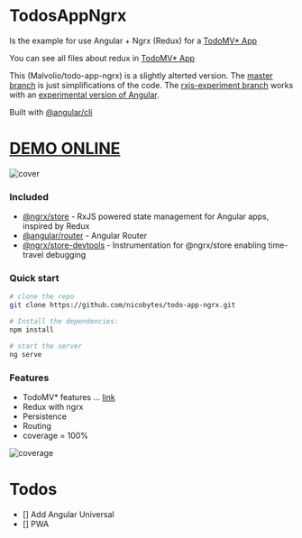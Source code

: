 # TodosAppNgrx

Is the example for use Angular + Ngrx (Redux) for a [TodoMV* App](http://todomvc.com/)

You can see all files about redux in [TodoMV* App](https://github.com/nicobytes/todo-app-ngrx/tree/master/src/redux)

This (Malvolio/todo-app-ngrx) is a slightly alterted version.  The
[master branch](https://github.com/Malvolio/todo-app-ngrx/tree/master/src)
is just simplifications of the code.  The
[rxjs-experiment branch](https://github.com/Malvolio/todo-app-ngrx/tree/rxjs-experiment/src) 
works with an
[experimental version of Angular](https://github.com/Malvolio/angular/tree/master/src).

Built with [@angular/cli](https://github.com/angular/angular-cli)

# [DEMO ONLINE](https://todomvc-8d040.firebaseapp.com/)

![cover](https://firebasestorage.googleapis.com/v0/b/todomvc-8d040.appspot.com/o/cover.png?alt=media&token=e8d4f906-4866-4b7a-a51a-f73867f985e3 "cover")


### Included
- [@ngrx/store](https://github.com/ngrx/store) - RxJS powered state management for Angular apps, inspired by Redux
- [@angular/router](https://github.com/angular/angular) - Angular Router
- [@ngrx/store-devtools](https://github.com/ngrx/store-devtools) - Instrumentation for @ngrx/store enabling time-travel debugging

### Quick start

```bash
# clone the repo
git clone https://github.com/nicobytes/todo-app-ngrx.git

# Install the dependencies:
npm install

# start the server
ng serve
```

### Features

- TodoMV* features ... [link](https://github.com/tastejs/todomvc/blob/master/app-spec.md#functionality)
- Redux with ngrx
- Persistence
- Routing
- coverage = 100% 

![coverage](https://firebasestorage.googleapis.com/v0/b/todomvc-8d040.appspot.com/o/coverage.png?alt=media&token=e4e0ab21-51f3-4959-8969-381f8a081944 "coverage")

# Todos

- [] Add Angular Universal
- [] PWA
